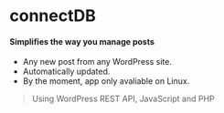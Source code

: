 # connectDB
#### Simplifies the way you manage posts

 - Any new  post from any WordPress site.
 - Automatically updated.
 - By the moment, app only avaliable on Linux.

> Using WordPress REST API, JavaScript and PHP

#



#



#
